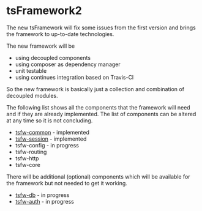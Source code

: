 tsFramework2
============

The new tsFramework will fix some issues from the first version and brings the framework to up-to-date technologies.

The new framework will be

* using decoupled components
* using composer as dependency manager
* unit testable
* using continues integration based on Travis-CI

So the new framework is basically just a collection and combination of decoupled modules.

The following list shows all the components that the framework will need and if they are already implemented. The list
of components can be altered at any time so it is not concluding.

* [tsfw-common](https://github.com/TiMESPLiNTER/tsfw-common) - implemented
* [tsfw-session](https://github.com/TiMESPLiNTER/tsfw-session) - implemented
* tsfw-config - in progress
* tsfw-routing
* tsfw-http
* tsfw-core

There will be additional (optional) components which will be available for the framework but not needed to get it working.

* [tsfw-db](https://github.com/TiMESPLiNTER/tsfw-db) - in progress
* [tsfw-auth](https://github.com/TiMESPLiNTER/tsfw-auth) - in progress